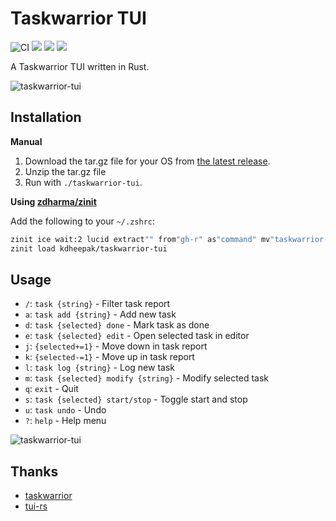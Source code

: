 # Taskwarrior TUI

![CI](https://github.com/kdheepak/taskwarrior-tui/workflows/CI/badge.svg)
![](https://img.shields.io/github/license/kdheepak/taskwarrior-tui)
[![](https://img.shields.io/github/v/release/kdheepak/taskwarrior-tui)](https://github.com/kdheepak/taskwarrior-tui/releases/latest)
![](https://img.shields.io/static/v1?label=platform&message=linux-32%20%7C%20linux-64%20%7C%20osx-64%20%7C%20win-32%20%7C%20win-64&color=lightgrey)

A Taskwarrior TUI written in Rust.

![taskwarrior-tui](https://user-images.githubusercontent.com/1813121/89620056-4ed64200-d84c-11ea-9153-9e08bc26d3b4.gif)

## Installation

**Manual**

1. Download the tar.gz file for your OS from [the latest release](https://github.com/kdheepak/taskwarrior-tui/releases/latest).
2. Unzip the tar.gz file
3. Run with `./taskwarrior-tui`.

**Using [zdharma/zinit](https://github.com/zdharma/zinit)**

Add the following to your `~/.zshrc`:

```zsh
zinit ice wait:2 lucid extract"" from"gh-r" as"command" mv"taskwarrior-tui* -> tt"
zinit load kdheepak/taskwarrior-tui
```

## Usage

- `/`: `task {string}`                   - Filter task report
- `a`: `task add {string}`               - Add new task
- `d`: `task {selected} done`            - Mark task as done
- `e`: `task {selected} edit`            - Open selected task in editor
- `j`: `{selected+=1}`                   - Move down in task report
- `k`: `{selected-=1}`                   - Move up in task report
- `l`: `task log {string}`               - Log new task
- `m`: `task {selected} modify {string}` - Modify selected task
- `q`: `exit`                            - Quit
- `s`: `task {selected} start/stop`      - Toggle start and stop
- `u`: `task undo`                       - Undo
- `?`: `help`                            - Help menu

![taskwarrior-tui](https://user-images.githubusercontent.com/1813121/88654924-40896880-d08b-11ea-8709-b29cc970da4c.gif)

## Thanks

- [taskwarrior](https://github.com/GothenburgBitFactory/taskwarrior)
- [tui-rs](https://github.com/fdehau/tui-rs)

